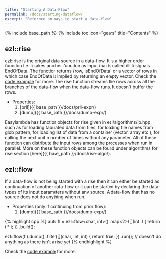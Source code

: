 ```yaml
---
title: "Starting A Data Flow"
permalink: /docs/starting-dataflow/
excerpt: "Refernce on ways to start a data-flow"
---
```

{% include base_path %}
{% include toc icon="gears" title="Contents" %}

## ezl::rise

  ezl::rise is the original data source in a data-flow. It is a higher order
  function i.e. it takes another function as input that is called till it
  signals EndOfData. The function returns {row, isEndOfData} or a vector of
  rows in which case EndOfData is implied by returning an empty vector. Check
  the [code
  example](https://github.com/haptork/easyLambda/blob/e496a3e3070b806e8c48124d3454543c4cebc9b7/examples/demoRise.cpp)
  for more. The rise function streams the rows across all the branches of the
  data-flow when the data-flow runs. It doesn't buffer the rows.

  - Properties:
    1. [prll]({{ base_path }}/docs/prll-expr/)
    2. [dump]({{ base_path }}/docs/dump-expr/)

  Easylambda has function objects for rise given in ezl/algorithms/io.hpp such as
  for loading tabulated data from files, for loading file names from glob
  pattern, for loading list of data from a container (vector, array etc.), for
  calling the next unit n number of times without any parameter. All of these
  function can distribute the input rows among the processes when run in
  parallel. More on these function objects can be found under algorithms for
  rise section [here]({{ base_path }}/docs/rise-algo/).

## ezl::flow

  If a data-flow is not being started with a rise then it can either be started
  as continuation of another data-flow or it can be started by declaring the
  data-types of its input parameters without any source. A data-flow that has no
  source does not do anything when run. 

  - Properties (only if continuing from prior flow):
    1. [dump]({{ base_path }}/docs/dump-expr/)

  {% highlight cpp %}
  auto fl = ezl::flow<char, int>()
              .map<2>([](int i) { return i * i; })
              .build();

  ezl::flow(fl).dump()
  .filter([](char, int, int) { 
    return true; 
  })
  .run(); // doesn't do anything as there isn't a rise yet
  {% endhighlight %}

  Check the [code
  example](https://github.com/haptork/easyLambda/blob/e496a3e3070b806e8c48124d3454543c4cebc9b7/examples/demoFlow.cpp)
  for more.
